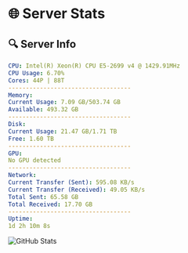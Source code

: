 # 🌐 Server Stats
## 🔍 Server Info
```yaml
CPU: Intel(R) Xeon(R) CPU E5-2699 v4 @ 1429.91MHz
CPU Usage: 6.70%
Cores: 44P | 88T
-----------------------------------
Memory:
Current Usage: 7.09 GB/503.74 GB
Available: 493.32 GB
-----------------------------------
Disk:
Current Usage: 21.47 GB/1.71 TB
Free: 1.60 TB
-----------------------------------
GPU:
No GPU detected
-----------------------------------
Network:
Current Transfer (Sent): 595.08 KB/s
Current Transfer (Received): 49.05 KB/s
Total Sent: 65.58 GB
Total Received: 17.70 GB
-----------------------------------
Uptime:
1d 2h 10m 8s
```
![GitHub Stats](https://img.shields.io/badge/Updated-2025-04-20_19:18:56-blue)